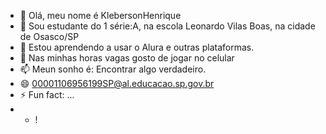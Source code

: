 - 👋 Olá, meu nome é KlebersonHenrique                                                           
- 👀 Sou estudante do 1 série:A, na escola Leonardo Vilas Boas, na cidade de Osasco/SP
- 🌱 Estou aprendendo a usar o Alura e outras plataformas.
- 💞️ Nas minhas horas vagas gosto de jogar no celular
- 📫 Meun sonho é: Encontrar algo verdadeiro.
- 😄 00001106956199SP@al.educacao.sp.gov.br
- ⚡ Fun fact: ...
- - !

<!---
KlebersonHenrique/KlebersonHenrique is a ✨ special ✨ repository because its `README.md` (this file) appears on your GitHub profile.
You can click the Preview link to take a look at your changes.
--->
